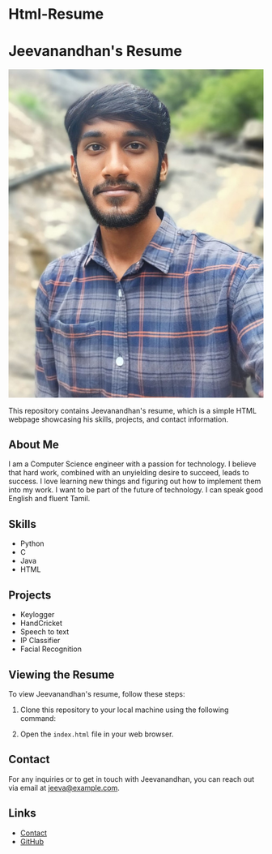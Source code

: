 # Html-Resume
# Jeevanandhan's Resume

![Jeeva's Picture](./assets/image.jpg)

This repository contains Jeevanandhan's resume, which is a simple HTML webpage showcasing his skills, projects, and contact information.

## About Me
I am a Computer Science engineer with a passion for technology. I believe that hard work, combined with an unyielding desire to succeed, leads to success. I love learning new things and figuring out how to implement them into my work. I want to be part of the future of technology. I can speak good English and fluent Tamil.

## Skills
- Python
- C
- Java
- HTML

## Projects
- Keylogger
- HandCricket
- Speech to text
- IP Classifier
- Facial Recognition

## Viewing the Resume
To view Jeevanandhan's resume, follow these steps:

1. Clone this repository to your local machine using the following command:

2. Open the `index.html` file in your web browser.

## Contact
For any inquiries or to get in touch with Jeevanandhan, you can reach out via email at jeeva@example.com.

## Links
- [Contact](./assets/about.html)
- [GitHub](https://github.com/Jeevanandhan01)
